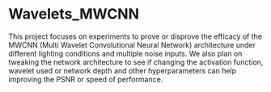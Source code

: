 # Wavelets_MWCNN
This project focuses on experiments to prove or disprove the efficacy of the MWCNN (Multi Wavelet Convolutional Neural Network) architecture under different lighting conditions and multiple noise inputs.
We also plan on tweaking the network architecture to see if changing the activation function, wavelet used or network depth and other hyperparameters can help improving the PSNR or speed of performance.
